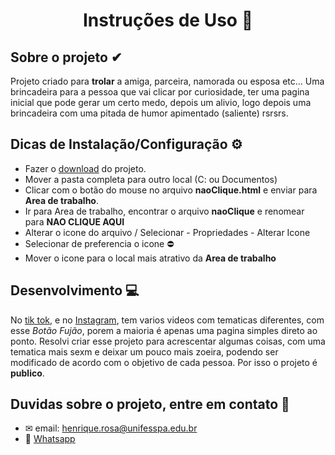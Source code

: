 <h1 align="center">Instruções de Uso 📌</h1>

## Sobre o projeto ✔

Projeto criado para **trolar** a amiga, parceira, namorada ou esposa etc... Uma brincadeira para a pessoa que vai clicar por curiosidade, ter uma pagina inicial que pode gerar um certo medo, depois um alivio, logo depois uma brincadeira com uma pitada de humor apimentado (saliente) rsrsrs.

##  Dicas de Instalação/Configuração ⚙

- Fazer o [download](https://github.com/Nikit00/TrolleiJS/archive/refs/heads/main.zip) do projeto.
- Mover a pasta completa para outro local (C: ou Documentos)
- Clicar com o botão do mouse no arquivo **naoClique.html** e enviar para **Area de trabalho**.
- Ir para Area de trabalho, encontrar o arquivo **naoClique** e renomear para **NAO CLIQUE AQUI**
- Alterar o icone do arquivo / Selecionar - Propriedades - Alterar Icone
- Selecionar de preferencia o icone ⛔
- Mover o icone para o local mais atrativo da **Area de trabalho**

## Desenvolvimento 💻

No [tik tok](https://www.tiktok.com/pt-BR/), e no [Instagram](https://www.instagram.com/), tem varios videos com tematicas diferentes, com esse *Botão Fujão*, porem a maioria é apenas uma pagina simples direto ao ponto. Resolvi criar esse projeto para acrescentar algumas coisas, com uma tematica mais sexm e deixar um pouco mais zoeira, podendo ser modificado de acordo com o objetivo de cada pessoa. Por isso o projeto é **publico**.

## Duvidas sobre o projeto, entre em contato 📲

- ✉ email: [henrique.rosa@unifesspa.edu.br](mailto:henrique.rosa@unifesspa.edu.br)
- 📱 [Whatsapp](https://wa.me/5594981160277?text=Quero+tirar+duvidas+sobre+o+projeto)



